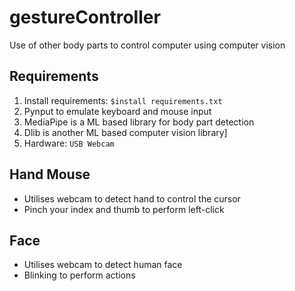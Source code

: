 # gestureController
Use of other body parts to control computer using computer vision

## Requirements
1. Install requirements: ```$install requirements.txt```
2. Pynput to emulate keyboard and mouse input
3. MediaPipe is a ML based library for body part detection
4. Dlib is another ML based computer vision library]
5. Hardware: ```USB Webcam```

## Hand Mouse
- Utilises webcam to detect hand to control the cursor
- Pinch your index and thumb to perform left-click

## Face
- Utilises webcam to detect human face
- Blinking to perform actions
